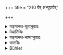 +++
title = "210 यैर् अभ्युपायैर्"

+++

<details><summary>गङ्गानथ-मूलानुवादः</summary>

I am now going to describe to you those methods, adopted by gods and sages and Pitṛs, by means of which a man may wipe off his sins.—(210)
</details>

<details><summary>मेधातिथिः</summary>

<u>ननु</u> चोक्ता एवाभ्युपायाः- इह चान्द्रायणम्, इह प्राजाप्त्यम्, इह द्वादशवार्षिकम् इति । 

- <u>सत्यम्</u> । संज्ञामात्रेण निर्दिष्टा । इह तु स्वरूपं सेतिकर्तव्यताकम् उच्यते । 

- उपाय एवा**भ्युपायः** । **व्यपकर्षति** अपमार्ष्टि । **देवर्षी**त्यादिः स्तुतिः । **मानव**ग्रहनं सर्ववर्णार्थम् ॥ ११.२१० ॥
</details>

<details><summary>गङ्गानथ-भाष्यानुवादः</summary>

“The methods have been already described: ‘In such and such case it
shall be the Cāndrāyaṇa,’ ‘in that the Prājāpatya,’ and ‘in that other
the Twelve-year-long Penance,’ and so forth.”

True; but they have been only named; it is now that they are going to
have their forms and procedure described.

‘*Abhyupāya*’ is the same as ‘*upāya*,’ ‘*method*.’

‘Wipes off’—washes off.

‘*By gods*, *etc*.’—This is purely commendatory.

‘*Man*.’—This term is used in order to show that what is spoken of
pertains to all castes.—(210)
</details>

<details><summary>भारुचिः</summary>

**मानव**ग्रहणं सर्ववर्णार्थम् । **देवादि**ग्रहणं चाधर्मक्षयोपायस्तुत्यर्थम् ॥ ११.२०९ ॥
</details>

<details><summary>Bühler</summary>

211	I will (now) describe to you those means, adopted by the gods, the sages, and the manes, through which a man may remove his sins.
</details>
